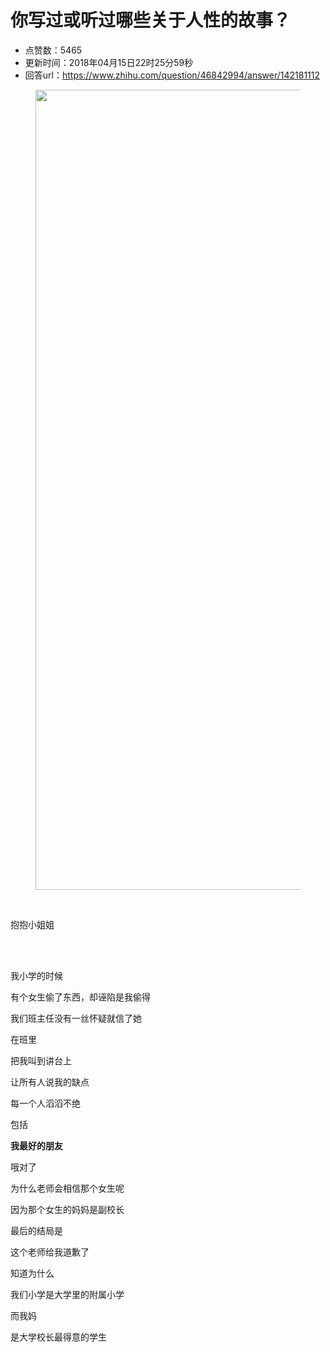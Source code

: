 # 你写过或听过哪些关于人性的故事？
- 点赞数：5465
- 更新时间：2018年04月15日22时25分59秒
- 回答url：https://www.zhihu.com/question/46842994/answer/142181112
<body>
 <figure>
  <img src="https://pic1.zhimg.com/50/v2-2c9fbce71f3233ba3d96e1cc571a3ebb_720w.jpg?source=1940ef5c" data-rawwidth="1280" data-rawheight="2276" data-original-token="v2-2c9fbce71f3233ba3d96e1cc571a3ebb" class="origin_image zh-lightbox-thumb" width="1280" data-original="https://picx.zhimg.com/v2-2c9fbce71f3233ba3d96e1cc571a3ebb_r.jpg?source=1940ef5c">
 </figure>
 <br>
 <p data-pid="bgazuVZB">抱抱小姐姐</p>
 <br>
 <br>
 <p data-pid="QfkfFk7w">我小学的时候</p>
 <p data-pid="mH_DKN0N">有个女生偷了东西，却诬陷是我偷得</p>
 <p data-pid="CgKi0W6w">我们班主任没有一丝怀疑就信了她</p>
 <p data-pid="DZNv3Jww">在班里</p>
 <p data-pid="35zsJn8a">把我叫到讲台上</p>
 <p data-pid="ClyIFDCg">让所有人说我的缺点</p>
 <p data-pid="IFvmo7-6">每一个人滔滔不绝</p>
 <p data-pid="7sHoJm4v">包括</p>
 <p data-pid="Buw4U323"><b>我最好的朋友</b></p>
 <p data-pid="SlXE40aA">哦对了</p>
 <p data-pid="b2luU27n">为什么老师会相信那个女生呢</p>
 <p data-pid="-jsG7qGP">因为那个女生的妈妈是副校长</p>
 <p data-pid="L4czarXG">最后的结局是</p>
 <p data-pid="1a138SvP">这个老师给我道歉了</p>
 <p data-pid="VTYePXvC">知道为什么</p>
 <p data-pid="wUpdAeHA">我们小学是大学里的附属小学</p>
 <p data-pid="XwSlmPzg">而我妈</p>
 <p data-pid="5GUHt-25">是大学校长最得意的学生</p>
</body>